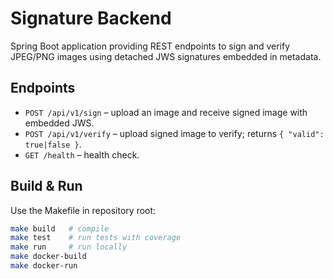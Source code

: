 # Signature Backend

Spring Boot application providing REST endpoints to sign and verify JPEG/PNG images using detached JWS signatures embedded in metadata.

## Endpoints
- `POST /api/v1/sign` – upload an image and receive signed image with embedded JWS.
- `POST /api/v1/verify` – upload signed image to verify; returns `{ "valid": true|false }`.
- `GET /health` – health check.

## Build & Run
Use the Makefile in repository root:

```bash
make build   # compile
make test    # run tests with coverage
make run     # run locally
make docker-build
make docker-run
```
